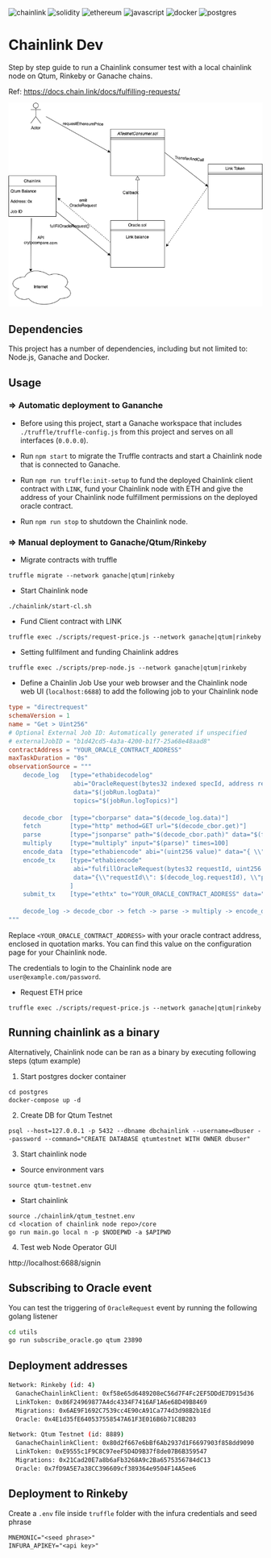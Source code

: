 ![chainlink](https://img.shields.io/badge/chainlink-375BD2?style=for-the-badge&logo=chainlink&logoColor=white) ![solidity](https://img.shields.io/badge/Solidity-e6e6e6?style=for-the-badge&logo=solidity&logoColor=black) ![ethereum](https://img.shields.io/badge/Ethereum-3C3C3D?style=for-the-badge&logo=Ethereum&logoColor=white)  ![javascript](https://img.shields.io/badge/JavaScript-323330?style=for-the-badge&logo=javascript&logoColor=F7DF1E) ![docker](https://img.shields.io/badge/Docker-2CA5E0?style=for-the-badge&logo=docker&logoColor=white) ![postgres](https://img.shields.io/badge/PostgreSQL-316192?style=for-the-badge&logo=postgresql&logoColor=white)


# Chainlink Dev

Step by step guide to run a Chainlink consumer test with a local chainlink node on Qtum, Rinkeby or Ganache chains.

Ref: https://docs.chain.link/docs/fulfilling-requests/

![chainlink poc](demo.png "chainlink-demo")


## Dependencies

This project has a number of dependencies, including but not limited to: Node.js, Ganache and Docker.

## Usage

### => Automatic deployment to Gananche

- Before using this project, start a Ganache workspace that includes `./truffle/truffle-config.js` from this project and serves
on all interfaces (`0.0.0.0`).

- Run `npm start` to migrate the Truffle contracts and start a Chainlink node that is connected to Ganache.

- Run `npm run truffle:init-setup` to fund the deployed Chainlink client contract with `LINK`, fund your Chainlink node
with ETH and give the address of your Chainlink node fulfillment permissions on the deployed oracle contract.

- Run `npm run stop` to shutdown the Chainlink node.

### => Manual deployment to Ganache/Qtum/Rinkeby

- Migrate contracts with truffle

```
truffle migrate --network ganache|qtum|rinkeby
```

- Start Chainlink node

```
./chainlink/start-cl.sh
```


- Fund Client contract with LINK

```
truffle exec ./scripts/request-price.js --network ganache|qtum|rinkeby
```

- Setting fullfilment and funding Chainlink addres
  
```
truffle exec ./scripts/prep-node.js --network ganache|qtum|rinkeby
```

-  Define a Chainlin Job
Use your web browser and the Chainlink node web UI (`localhost:6688`) to add the following job to your Chainlink node

```toml
type = "directrequest"
schemaVersion = 1
name = "Get > Uint256"
# Optional External Job ID: Automatically generated if unspecified
# externalJobID = "b1d42cd5-4a3a-4200-b1f7-25a68e48aad8"
contractAddress = "YOUR_ORACLE_CONTRACT_ADDRESS"
maxTaskDuration = "0s"
observationSource = """
    decode_log   [type="ethabidecodelog"
                  abi="OracleRequest(bytes32 indexed specId, address requester, bytes32 requestId, uint256 payment, address callbackAddr, bytes4 callbackFunctionId, uint256 cancelExpiration, uint256 dataVersion, bytes data)"
                  data="$(jobRun.logData)"
                  topics="$(jobRun.logTopics)"]

    decode_cbor  [type="cborparse" data="$(decode_log.data)"]
    fetch        [type="http" method=GET url="$(decode_cbor.get)"]
    parse        [type="jsonparse" path="$(decode_cbor.path)" data="$(fetch)"]
    multiply     [type="multiply" input="$(parse)" times=100]
    encode_data  [type="ethabiencode" abi="(uint256 value)" data="{ \\"value\\": $(multiply) }"]
    encode_tx    [type="ethabiencode"
                  abi="fulfillOracleRequest(bytes32 requestId, uint256 payment, address callbackAddress, bytes4 callbackFunctionId, uint256 expiration, bytes32 data)"
                  data="{\\"requestId\\": $(decode_log.requestId), \\"payment\\": $(decode_log.payment), \\"callbackAddress\\": $(decode_log.callbackAddr), \\"callbackFunctionId\\": $(decode_log.callbackFunctionId), \\"expiration\\": $(decode_log.cancelExpiration), \\"data\\": $(encode_data)}"
                 ]
    submit_tx    [type="ethtx" to="YOUR_ORACLE_CONTRACT_ADDRESS" data="$(encode_tx)"]

    decode_log -> decode_cbor -> fetch -> parse -> multiply -> encode_data -> encode_tx -> submit_tx
"""

```

Replace `<YOUR_ORACLE_CONTRACT_ADDRESS>` with your oracle contract address, enclosed in quotation marks. You can find
this value on the configuration page for your Chainlink node.

The credentials to login to the Chainlink node are `user@example.com/password`.

- Request ETH price

```
truffle exec ./scripts/request-price.js --network ganache|qtum|rinkeby
```

## Running chainlink as a binary

Alternatively, Chainlink node can be ran as a binary by executing following steps (qtum example)

1. Start postgres docker container
```
cd postgres
docker-compose up -d
```

2. Create DB for Qtum Testnet
  
```
psql --host=127.0.0.1 -p 5432 --dbname dbchainlink --username=dbuser --password --command="CREATE DATABASE qtumtestnet WITH OWNER dbuser"
```

3. Start chainlink node

- Source environment vars

```
source qtum-testnet.env
```

- Start chainlink

```
source ./chainlink/qtum_testnet.env
cd <location of chainlink node repo>/core
go run main.go local n -p $NODEPWD -a $APIPWD
```

4. Test web Node Operator GUI

http://localhost:6688/signin

## Subscribing to Oracle event

You can test the triggering of `OracleRequest` event by running the following golang listener

```bash
cd utils
go run subscribe_oracle.go qtum 23890
```

## Deployment addresses

```bash
Network: Rinkeby (id: 4)
  GanacheChainlinkClient: 0xf58e65d6489208eC56d7F4Fc2EF5DDdE7D915d36
  LinkToken: 0x86F24969877A4dc4334F7416AF1A6e68D49B8469
  Migrations: 0x6AE9F1692C7539cc4E90cA91Ca774d3d98B2b1Ed
  Oracle: 0x4E1d35fE640537558547A61F3E016B6b71C8B203
```

```bash
Network: Qtum Testnet (id: 8889)
  GanacheChainlinkClient: 0x80d2f667e6bBf6Ab2937d1F6697903f858dd9090
  LinkToken: 0xE9555c1F9C8C97eeF5D4D9B37f8de07B6B359547
  Migrations: 0x21Cad20E7a8b6aFb3268A9c2Ba6575356784dC13
  Oracle: 0x7fD9A5E7a38CC396609cf389364e9504F14A5ee6
```

## Deployment to Rinkeby

Create a `.env` file inside `truffle` folder with the infura credentials and seed phrase

```
MNEMONIC="<seed phrase>"
INFURA_APIKEY="<api key>"
```